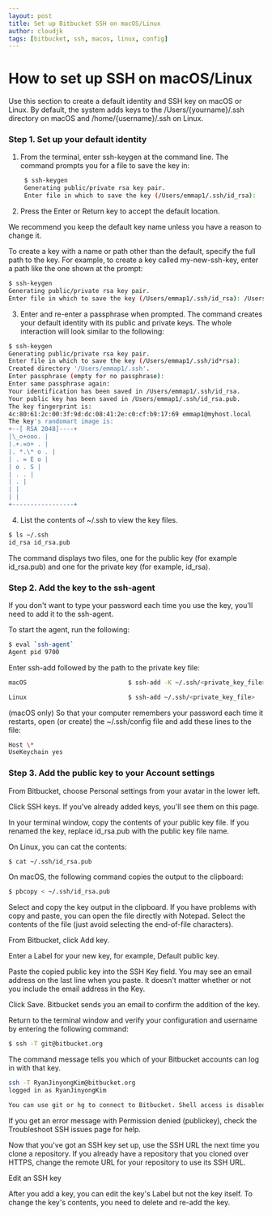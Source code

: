 ```yaml
---
layout: post
title: Set up Bitbucket SSH on macOS/Linux
author: cloudjk
tags: [bitbucket, ssh, macos, linux, config]
---
```


# How to set up SSH on macOS/Linux

Use this section to create a default identity and SSH key on macOS or Linux. By default, the system adds keys to the /Users/{yourname}/.ssh directory on macOS and /home/{username}/.ssh on Linux.

### Step 1. Set up your default identity

1. From the terminal, enter ssh-keygen at the command line.
   The command prompts you for a file to save the key in:

    ```bash
     $ ssh-keygen
     Generating public/private rsa key pair.
     Enter file in which to save the key (/Users/emmap1/.ssh/id_rsa):
    ```

2. Press the Enter or Return key to accept the default location.

We recommend you keep the default key name unless you have a reason to change it.

To create a key with a name or path other than the default, specify the full path to the key. For example, to create a key called my-new-ssh-key, enter a path like the one shown at the prompt:

```bash
$ ssh-keygen
Generating public/private rsa key pair.
Enter file in which to save the key (/Users/emmap1/.ssh/id_rsa): /Users/emmap1/.ssh/my-new-ssh-key
```

3. Enter and re-enter a passphrase when prompted.
   The command creates your default identity with its public and private keys. The whole interaction will look similar to the following:

```bash
$ ssh-keygen
Generating public/private rsa key pair.
Enter file in which to save the key (/Users/emmap1/.ssh/id*rsa):
Created directory '/Users/emmap1/.ssh'.
Enter passphrase (empty for no passphrase):
Enter same passphrase again:
Your identification has been saved in /Users/emmap1/.ssh/id_rsa.
Your public key has been saved in /Users/emmap1/.ssh/id_rsa.pub.
The key fingerprint is:
4c:80:61:2c:00:3f:9d:dc:08:41:2e:c0:cf:b9:17:69 emmap1@myhost.local
The key's randomart image is:
+--[ RSA 2048]----+
|\_o+ooo. |
|.+.=o+ . |
|. *.\* o . |
| . = E o |
| o . S |
| . . |
| . |
| |
| |
+-----------------+
```

4. List the contents of ~/.ssh to view the key files.

```bash
$ ls ~/.ssh
id_rsa id_rsa.pub
```

The command displays two files, one for the public key (for example id_rsa.pub) and one for the private key (for example, id_rsa).

### Step 2. Add the key to the ssh-agent

If you don't want to type your password each time you use the key, you'll need to add it to the ssh-agent.

To start the agent, run the following:

```bash
$ eval `ssh-agent`
Agent pid 9700
```

Enter ssh-add followed by the path to the private key file:

```bash
macOS                            $ ssh-add -K ~/.ssh/<private_key_file>

Linux                            $ ssh-add ~/.ssh/<private_key_file>
```

(macOS only) So that your computer remembers your password each time it restarts, open (or create) the ~/.ssh/config file and add these lines to the file:

```bash
Host \*
UseKeychain yes
```

### Step 3. Add the public key to your Account settings

From Bitbucket, choose Personal settings from your avatar in the lower left.

Click SSH keys.
If you've already added keys, you'll see them on this page.

In your terminal window, copy the contents of your public key file. If you renamed the key, replace id_rsa.pub with the public key file name.

On Linux, you can cat the contents:

```bash
$ cat ~/.ssh/id_rsa.pub
```

On macOS, the following command copies the output to the clipboard:

```bash
$ pbcopy < ~/.ssh/id_rsa.pub
```

Select and copy the key output in the clipboard.
If you have problems with copy and paste, you can open the file directly with Notepad. Select the contents of the file (just avoid selecting the end-of-file characters).

From Bitbucket, click Add key.

Enter a Label for your new key, for example, Default public key.

Paste the copied public key into the SSH Key field.
You may see an email address on the last line when you paste. It doesn't matter whether or not you include the email address in the Key.

Click Save.
Bitbucket sends you an email to confirm the addition of the key.

Return to the terminal window and verify your configuration and username by entering the following command:

```bash
$ ssh -T git@bitbucket.org
```

The command message tells you which of your Bitbucket accounts can log in with that key.

```bash
ssh -T RyanJinyongKim@bitbucket.org
logged in as RyanJinyongKim

You can use git or hg to connect to Bitbucket. Shell access is disabled
```

If you get an error message with Permission denied (publickey), check the Troubleshoot SSH issues page for help.

Now that you\'ve got an SSH key set up, use the SSH URL the next time you clone a repository. If you already have a repository that you cloned over HTTPS, change the remote URL for your repository to use its SSH URL.

Edit an SSH key

After you add a key, you can edit the key\'s Label but not the key itself. To change the key\'s contents, you need to delete and re-add the key.
